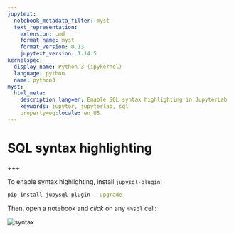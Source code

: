 ```yaml
---
jupytext:
  notebook_metadata_filter: myst
  text_representation:
    extension: .md
    format_name: myst
    format_version: 0.13
    jupytext_version: 1.14.5
kernelspec:
  display_name: Python 3 (ipykernel)
  language: python
  name: python3
myst:
  html_meta:
    description lang=en: Enable SQL syntax highlighting in JupyterLab
    keywords: jupyter, jupyterlab, sql
    property=og:locale: en_US
---
```


# SQL syntax highlighting

+++

To enable syntax highlighting, install `jupysql-plugin`:

```sh
pip install jupysql-plugin --upgrade
```

Then, open a notebook and *click* on any `%%sql` cell:

![syntax](../static/syntax-highlighting.png)
